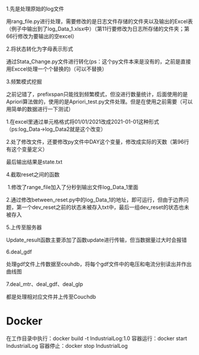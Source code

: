 1.先是处理原始的log文件

用rang_file.py进行处理，需要修改的是日志文件存储的文件夹以及输出的Excel表（例子中输出到了log_Data_1.xlsx中）（第11行要修改为日志所存储的文件夹；第66行修改为要输出的空excel）

2.将状态转化为字母表示形式

通过Stata_Change.py文件进行转化(ps：这个py文件本来是没有的，之前是直接用Exccel处理一个个替换的)（可以不替换）

3.频繁模式挖掘

之前记错了，prefixspan只能找到频繁模式，但没进行数量统计，后面使用的是Apriori算法做的，使用的是Apriori_test.py文件处理。但是在使用之前需要（可以用简单的数据进行一下测试）

​	1.在excel里通过单元格格式将01/01/2021改成2021-01-01这种形式（ps:log_Data->log_Data2就是这个改变）

​	2.处了修改文件，还要修改py文件中DAY这个变量，修改成实际的天数（第96行有这个变量定义）

最后输出结果是state.txt

4.截取reset之间的函数

​	1.修改了range_file加入了分秒到输出文件log_Data_1里面

​	2.通过修改between_reset.py中的log_Data_1的地址，即可运行，但由于边界问题，第一个dev_reset之前的状态未被存入txt中，最后一组dev_reset的状态也未被存入

5.上传至服务器

Update_result函数主要添加了函数update进行传输，但当数据量过大时会报错

6.deal_gdf

处理gdf文件上传数据至couhdb，将每个gdf文件中的电压和电流分别读出并作出曲线图

7.deal_mtr、deal_gdf、deal_glp

都是处理相对应文件并上传至Couchdb

# Docker

在工作目录中执行：docker build -t IndustrialLog:1.0
容器运行：docker start IndustrialLog
容器停止：docker stop IndustrialLog